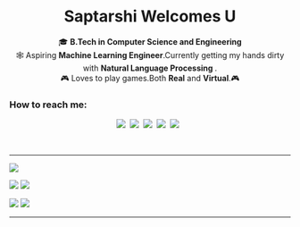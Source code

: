 
<h1 align="center">Saptarshi Welcomes U</h1>

<p align="center">
🎓 <strong>B.Tech in Computer Science and Engineering</strong>
<br>
🕸 Aspiring <strong>Machine Learning Engineer</strong>.Currently getting my hands dirty with <strong>Natural Language Processing </strong>.
<br>
    🎮 Loves to play games.Both <strong>Real</strong> and <strong>Virtual</strong>.🎮
</p>

<h3>How to reach me:</h3>

<p align="center">
    <a href="https://www.facebook.com/profile.php?id=100009336710245><img src="https://img.shields.io/badge/facebook-%231877F2.svg?&style=for-the-badge&logo=facebook&logoColor=white"/></a>&nbsp;
    <a href="https://www.instagram.com/devils_arena_/?hl=en"><img src="https://img.shields.io/badge/instagram-%23E4405F.svg?&style=for-the-badge&logo=instagram&logoColor=white" /></a>&nbsp;
    <a href="https://twitter.com/DhibarSaptarshi"><img src="https://img.shields.io/badge/twitter-%231DA1F2.svg?&style=for-the-badge&logo=twitter&logoColor=white" /></a>&nbsp;
    <a href="https://www.linkedin.com/in/saptarshi-dhibar-2236a716b/"><img src="https://img.shields.io/badge/discord-%237289DA.svg?&style=for-the-badge&logo=discord&logoColor=white" /></a>&nbsp;
    <a href="https://discord.com/channels/@me"><img src="https://img.shields.io/badge/linkedin-%230077B5.svg?&style=for-the-badge&logo=linkedin&logoColor=white" /></a>&nbsp;
    <a href="mailto:saptarshinaruto@gmail.com"><img src="https://img.shields.io/badge/gmail-%23D14836.svg?&style=for-the-badge&logo=gmail&logoColor=white" /></a>&nbsp;&nbsp;&nbsp;&nbsp;
 </p>
<br>    
<hr>

![](http://github-profile-summary-cards.vercel.app/api/cards/profile-details?username=Devil-rick&theme=gruvbox)

![](http://github-profile-summary-cards.vercel.app/api/cards/repos-per-language?username=Devil-rick&theme=tokyonight)
![](http://github-profile-summary-cards.vercel.app/api/cards/most-commit-language?username=Devil-rick&theme=radical)

![](http://github-profile-summary-cards.vercel.app/api/cards/stats?username=Devil-rick&theme=tokyonight)
![](http://github-profile-summary-cards.vercel.app/api/cards/productive-time?username=Devil-rick&theme=2077&utcOffset=8)


<hr>



